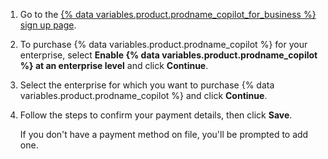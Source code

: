 1. Go to the [{% data variables.product.prodname_copilot_for_business %} sign up page](https://github.com/github-copilot/business_signup/choose_business_type).
1. To purchase {% data variables.product.prodname_copilot %} for your enterprise, select **Enable {% data variables.product.prodname_copilot %} at an enterprise level** and click **Continue**.
1. Select the enterprise for which you want to purchase {% data variables.product.prodname_copilot %} and click **Continue**.
1. Follow the steps to confirm your payment details, then click **Save**.

   If you don't have a payment method on file, you'll be prompted to add one.
